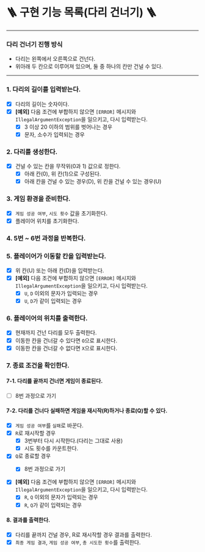 # 🪜 구현 기능 목록(다리 건너기) 🪜

---

### 다리 건너기 진행 방식
- 다리는 왼쪽에서 오른쪽으로 건넌다.  
- 위아래 두 칸으로 이루어져 있으며, 둘 중 하나의 칸만 건널 수 있다.

---  

### 1. 다리의 길이를 입력받는다.
- [x] 다리의 길이는 숫자이다.
- [x] **[예외]** 다음 조건에 부합하지 않으면 `[ERROR]` 메시지와 `IllegalArgumentException`을 일으키고, 다시 입력받는다.
  - [x] 3 이상 20 이하의 범위를 벗어나는 경우
  - [x] 문자, 소수가 입력되는 경우

### 2. 다리를 생성한다.
- [x] 건널 수 있는 칸을 무작위(0과 1) 값으로 정한다.
  - [x] 아래 칸(0), 위 칸(1)으로 구성된다.
  - [x] 아래 칸을 건널 수 있는 경우(D), 위 칸을 건널 수 있는 경우(U)

### 3. 게임 환경을 준비한다.
- [x] `게임 성공 여부`, `시도 횟수` 값을 초기화한다.
- [x] 플레이어 위치를 초기화한다.

### 4. 5번 ~ 6번 과정을 반복한다.

### 5. 플레이어가 이동할 칸을 입력받는다.
- [x] 위 칸(U) 또는 아래 칸(D)을 입력받는다.
- [x] **[예외]** 다음 조건에 부합하지 않으면 `[ERROR]` 메시지와 `IllegalArgumentException`을 일으키고, 다시 입력받는다.
  - [x] `U`, `D` 이외의 문자가 입력되는 경우
  - [x] `U`, `D`가 같이 입력되는 경우

### 6. 플레이어의 위치를 출력한다.
- [x] 현재까지 건넌 다리를 모두 출력한다.
- [x] 이동한 칸을 건너갈 수 있다면 `O`으로 표시한다.
- [x] 이동한 칸을 건너갈 수 없다면 `X`으로 표시한다.

### 7. 종료 조건을 확인한다.
#### 7-1. 다리를 끝까지 건너면 게임이 종료된다.
- [ ] 8번 과정으로 가기

#### 7-2. 다리를 건너다 실패하면 게임을 재시작(R)하거나 종료(Q)할 수 있다.
- [x] `게임 성공 여부`를 `실패`로 바꾼다.
- [x] `R`로 재시작할 경우
  - [x] 3번부터 다시 시작한다.(다리는 그대로 사용)
  - [x] 시도 횟수를 카운트한다.
- [x] `Q`로 종료할 경우
  - [x] 8번 과정으로 가기


- [x] **[예외]** 다음 조건에 부합하지 않으면 `[ERROR]` 메시지와 `IllegalArgumentException`을 일으키고, 다시 입력받는다.
  - [x] `R`, `Q` 이외의 문자가 입력되는 경우
  - [x] `R`, `Q`가 같이 입력되는 경우

#### 8. 결과를 출력한다.
  - [x] 다리를 끝까지 건널 경우, R로 재시작할 경우 결과를 출력한다.
  - [x] `최종 게임 결과`, `게임 성공 여부`, `총 시도한 횟수`를 출력한다.
